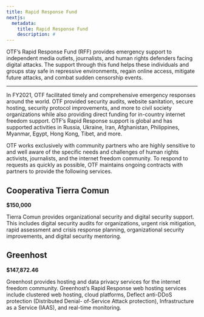 ```yaml
---
title: Rapid Response Fund
nextjs:
  metadata:
    title: Rapid Response Fund
    description: #
---
```


OTF’s Rapid Response Fund (RFF) provides emergency support to independent media outlets, journalists, and human rights defenders facing digital attacks. The support through this fund helps these individuals and groups stay safe in repressive environments, regain online access, mitigate future attacks, and combat sudden censorship events.

---

In FY2021, OTF facilitated timely and comprehensive emergency responses around the world. OTF provided security audits, website sanitation, secure hosting, security protocol improvements, and more to civil society organizations while also providing direct funding for in-country internet freedom support. OTF’s Rapid Response support is global and has supported activities in Russia, Ukraine, Iran, Afghanistan, Philippines, Myanmar, Egypt, Hong Kong, Tibet, and more.

OTF works exclusively with community partners who are highly sensitive to and well aware of the specific needs and challenges of human rights activists, journalists, and the internet freedom community. To respond to requests as quickly as possible, OTF maintains ongoing contracts with partners to provide the following services.

## Cooperativa Tierra Comun

**$150,000**

Tierra Comun provides organizational security and digital security support. This includes digital security audits for organizations, urgent risk mitigation, rapid assessment and crisis response planning, organizational security improvements, and digital security mentoring.

## Greenhost

**$147,872.46**

Greenhost provides hosting and data privacy services for the internet freedom community. Greenhost’s Rapid Response web hosting services include clustered web hosting, cloud platforms, Deflect anti-DDoS protection (Distributed Denial- of-Service Attack protection), Infrastructure as a Service (IAAS), and real-time monitoring.